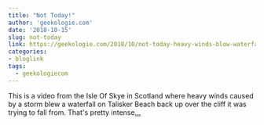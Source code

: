 ```yaml
---
title: "Not Today!"
author: 'geekologie.com'
date: '2018-10-15'
slug: not-today
link: https://geekologie.com/2018/10/not-today-heavy-winds-blow-waterfall-bac.php
categories:
- bloglink
tags:
  - geekologiecom
---
```


This is a video from the Isle Of Skye in Scotland where heavy winds caused by a storm blew a waterfall on Talisker Beach back up over the cliff it was trying to fall from. That's pretty intense[... <i class="fas fa-external-link-alt"></i>](https://geekologie.com/2018/10/not-today-heavy-winds-blow-waterfall-bac.php)

